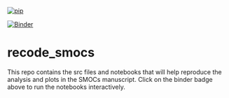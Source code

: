 [![pip](https://github.com/Geet-George/recode_smocs/actions/workflows/pip.yml/badge.svg)](https://github.com/Geet-George/recode_smocs/actions/workflows/pip.yml)

[![Binder](https://mybinder.org/badge_logo.svg)](https://mybinder.org/v2/gh/Geet-George/recode_smocs/HEAD)
# recode_smocs

This repo contains the src files and notebooks that will help reproduce the analysis and plots in the SMOCs manuscript. Click on the binder badge above to run the notebooks interactively.
